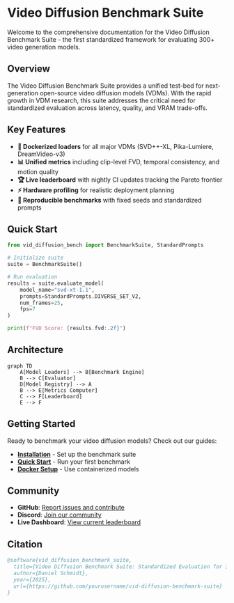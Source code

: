 # Video Diffusion Benchmark Suite

Welcome to the comprehensive documentation for the Video Diffusion Benchmark Suite - the first standardized framework for evaluating 300+ video generation models.

## Overview

The Video Diffusion Benchmark Suite provides a unified test-bed for next-generation open-source video diffusion models (VDMs). With the rapid growth in VDM research, this suite addresses the critical need for standardized evaluation across latency, quality, and VRAM trade-offs.

## Key Features

- **🐳 Dockerized loaders** for all major VDMs (SVD++-XL, Pika-Lumiere, DreamVideo-v3)
- **📊 Unified metrics** including clip-level FVD, temporal consistency, and motion quality
- **🏆 Live leaderboard** with nightly CI updates tracking the Pareto frontier
- **⚡ Hardware profiling** for realistic deployment planning
- **🔬 Reproducible benchmarks** with fixed seeds and standardized prompts

## Quick Start

```python
from vid_diffusion_bench import BenchmarkSuite, StandardPrompts

# Initialize suite
suite = BenchmarkSuite()

# Run evaluation
results = suite.evaluate_model(
    model_name="svd-xt-1.1",
    prompts=StandardPrompts.DIVERSE_SET_V2,
    num_frames=25,
    fps=7
)

print(f"FVD Score: {results.fvd:.2f}")
```

## Architecture

```mermaid
graph TD
    A[Model Loaders] --> B[Benchmark Engine]
    B --> C[Evaluator]
    D[Model Registry] --> A
    B --> E[Metrics Computer]
    C --> F[Leaderboard]
    E --> F
```

## Getting Started

Ready to benchmark your video diffusion models? Check out our guides:

- **[Installation](getting-started/installation.md)** - Set up the benchmark suite
- **[Quick Start](getting-started/quickstart.md)** - Run your first benchmark
- **[Docker Setup](getting-started/docker.md)** - Use containerized models

## Community

- **GitHub**: [Report issues and contribute](https://github.com/yourusername/vid-diffusion-benchmark-suite)
- **Discord**: [Join our community](https://discord.gg/vid-diffusion)
- **Live Dashboard**: [View current leaderboard](https://vid-diffusion-bench.streamlit.app)

## Citation

```bibtex
@software{vid_diffusion_benchmark_suite,
  title={Video Diffusion Benchmark Suite: Standardized Evaluation for 300+ Models},
  author={Daniel Schmidt},
  year={2025},
  url={https://github.com/yourusername/vid-diffusion-benchmark-suite}
}
```